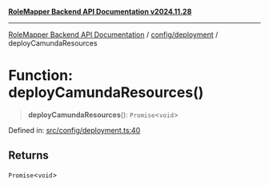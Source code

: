 [**RoleMapper Backend API Documentation v2024.11.28**](../../../README.md)

***

[RoleMapper Backend API Documentation](../../../modules.md) / [config/deployment](../README.md) / deployCamundaResources

# Function: deployCamundaResources()

> **deployCamundaResources**(): `Promise`\<`void`\>

Defined in: [src/config/deployment.ts:40](https://github.com/FlowCraft-AG/RoleMapper/blob/145632709283208e820d3cdbc6b2193b07b9900d/backend/src/config/deployment.ts#L40)

## Returns

`Promise`\<`void`\>
